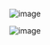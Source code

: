 ![image](https://user-images.githubusercontent.com/68208476/182674540-01fb6afb-2aee-46a6-aad4-6cc7c0fd353a.png)

![image](https://user-images.githubusercontent.com/68208476/182675907-f21f9cea-0299-44b3-a819-6a0a08dacd61.png)

